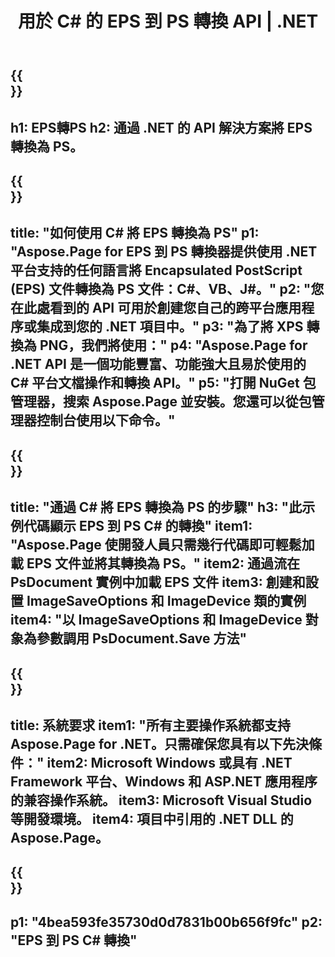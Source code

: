 ﻿---
translation: true
template: /_templates/_conversion-child-net.md
title: 用於 C# 的 EPS 到 PS 轉換 API | .NET
url: /net/conversion/eps-to-ps/
description: EPS 到 PS C# 轉換的示例代碼。使用 API 示例代碼在 VB.NET、Asp.NET 或任何基於 .NET 的應用程序中將批量 EPS 文件轉換為 PS。
informat: EPS
outformat: PS
otherformats: XPS PS
---

{{<section banner>}}
---
h1: EPS轉PS
h2: 通過 .NET 的 API 解決方案將 EPS 轉換為 PS。
---

{{<section overview>}}
---
title: "如何使用 C# 將 EPS 轉換為 PS"
p1: "Aspose.Page for EPS 到 PS 轉換器提供使用 .NET 平台支持的任何語言將 Encapsulated PostScript (EPS) 文件轉換為 PS 文件：C#、VB、J#。"
p2: "您在此處看到的 API 可用於創建您自己的跨平台應用程序或集成到您的 .NET 項目中。"
p3: "為了將 XPS 轉換為 PNG，我們將使用："
p4: "Aspose.Page for .NET API 是一個功能豐富、功能強大且易於使用的 C# 平台文檔操作和轉換 API。"
p5: "打開 NuGet 包管理器，搜索 Aspose.Page 並安裝。您還可以從包管理器控制台使用以下命令。"
---

{{<section feature1>}}
---
title: "通過 C# 將 EPS 轉換為 PS 的步驟"
h3: "此示例代碼顯示 EPS 到 PS C# 的轉換"
item1: "Aspose.Page 使開發人員只需幾行代碼即可輕鬆加載 EPS 文件並將其轉換為 PS。"
item2: 通過流在 PsDocument 實例中加載 EPS 文件
item3: 創建和設置 ImageSaveOptions 和 ImageDevice 類的實例
item4: "以 ImageSaveOptions 和 ImageDevice 對象為參數調用 PsDocument.Save 方法"
---

{{<section feature2>}}
---
title: 系統要求
item1: "所有主要操作系統都支持 Aspose.Page for .NET。只需確保您具有以下先決條件："
item2: Microsoft Windows 或具有 .NET Framework 平台、Windows 和 ASP.NET 應用程序的兼容操作系統。
item3: Microsoft Visual Studio 等開發環境。
item4: 項目中引用的 .NET DLL 的 Aspose.Page。
---

{{<section gist>}}
---
p1: "4bea593fe35730d0d7831b00b656f9fc"
p2: "EPS 到 PS C# 轉換"
---

